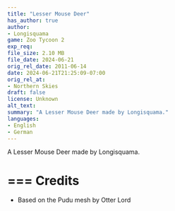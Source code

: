 ```yaml
---
title: "Lesser Mouse Deer"
has_author: true
author: 
- Longisquama
game: Zoo Tycoon 2
exp_req: 
file_size: 2.10 MB
file_date: 2024-06-21
orig_rel_date: 2011-06-14
date: 2024-06-21T21:25:09-07:00
orig_rel_at: 
- Northern Skies
draft: false
license: Unknown
alt_text: 
summary: "A Lesser Mouse Deer made by Longisquama."
languages:
- English
- German
---
```


A Lesser Mouse Deer made by Longisquama.

===
Credits
===

- Based on the Pudu mesh by Otter Lord